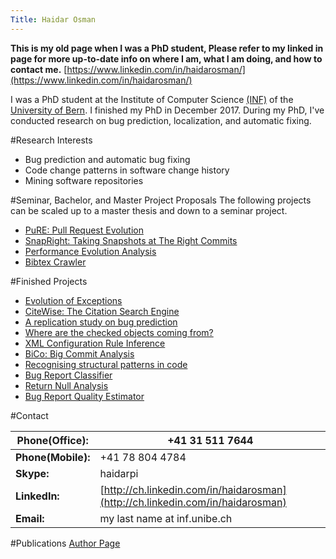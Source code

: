 ```yaml
---
Title: Haidar Osman
---
```


**This is my old page when I was a PhD student, Please refer to my linked in page for more up-to-date info on where I am, what I am doing, and how to contact me.**
[https://www.linkedin.com/in/haidarosman/](https://www.linkedin.com/in/haidarosman/)

I was a PhD student at the Institute of Computer Science [(INF)](http://www.inf.unibe.ch/en/) of the [University of Bern](http://www.unibe.ch/).
I finished my PhD in December 2017. During my PhD, I've conducted research on bug prediction, localization, and automatic fixing.

#Research Interests

-  Bug prediction and automatic bug fixing
-  Code change patterns in software change history
-  Mining software repositories

#Seminar, Bachelor, and Master Project Proposals
The following projects can be scaled up to a master thesis and down to a seminar project.

-  [PuRE: Pull Request Evolution](%base_url%/wiki/projects/mastersbachelorsprojects/obsolete/PuRE)
-  [SnapRight: Taking Snapshots at The Right Commits](%base_url%/wiki/projects/mastersbachelorsprojects/obsolete/SnapRight)
-  [Performance Evolution Analysis](%base_url%/wiki/projects/mastersbachelorsprojects/obsolete/PerformanceEvolution)
-  [Bibtex Crawler](%base_url%/wiki/projects/mastersbachelorsprojects/obsolete/Bibtex-Crawler)

#Finished Projects

-  [Evolution of Exceptions](%base_url%/wiki/projects/mastersbachelorsprojects/exceptionEvolution)
-  [CiteWise: The Citation Search Engine](%base_url%/wiki/projects/archive/citationSearchEngine)
-  [A replication study on bug prediction](%base_url%/wiki/projects/archive/replicatedBugPrediction)
-  [Where are the checked objects coming from?](%base_url%/wiki/projects/archive/checkedObjects)
-  [XML Configuration Rule Inference](%base_url%/wiki/projects/XMLRuleInference)
-  [BiCo: Big Commit Analysis](%base_url%/wiki/projects/mastersbachelorsprojects/BiCo)
-  [Recognising structural patterns in code](%base_url%/wiki/projects/archive/Recognising-structural-patterns-in-code)
-  [Bug Report Classifier](%base_url%/wiki/projects/mastersbachelorsprojects/bugReportClassifier)
-  [Return Null Analysis](%base_url%/wiki/projects/mastersbachelorsprojects/returnNull)
-  [Bug Report Quality Estimator](%base_url%/wiki/projects/mastersbachelorsprojects/obsolete/bugReportQualityAnalyzer)

#Contact

|**Phone(Office):**|\+41 31 511 7644
|---|---
|**Phone(Mobile):**|\+41 78 804 4784
|**Skype:**|haidarpi
|**LinkedIn:**|[http://ch.linkedin.com/in/haidarosman](http://ch.linkedin.com/in/haidarosman)
|**Email:**|my last name at inf.unibe.ch

#Publications
[Author Page](%assets_url%/scgbib/?query=osman&filter=Year)
